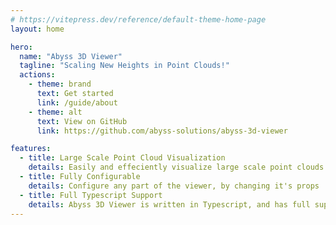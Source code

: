 ```yaml
---
# https://vitepress.dev/reference/default-theme-home-page
layout: home

hero:
  name: "Abyss 3D Viewer"
  tagline: "Scaling New Heights in Point Clouds!"
  actions:
    - theme: brand
      text: Get started
      link: /guide/about
    - theme: alt
      text: View on GitHub
      link: https://github.com/abyss-solutions/abyss-3d-viewer

features:
  - title: Large Scale Point Cloud Visualization
    details: Easily and effeciently visualize large scale point clouds in the browser.
  - title: Fully Configurable
    details: Configure any part of the viewer, by changing it's props
  - title: Full Typescript Support
    details: Abyss 3D Viewer is written in Typescript, and has full support for it.
---
```

